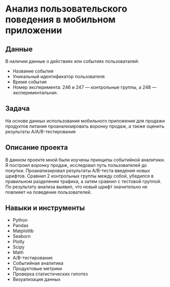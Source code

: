 # Анализ пользовательского поведения в мобильном приложении

## Данные
В наличии данные о действиях или событиях пользоваталей:
- Название события
- Уникальный идентификатор пользователя
- Время события
- Номер эксперимента: 246 и 247 — контрольные группы, а 248 — экспериментальная.
  

## Задача
На основе данных использования мобильного приложения для продажи продуктов питания проанализировать воронку продаж, а также оценить результаты A/A/B-тестирования 


## Описание проекта
В данном проекте мной были изучены принципы событийной аналитики. Я построил воронку продаж, исследовал путь пользователей до покупки. Проанализировал
результаты A/B-теста введения новых шрифтов. Сравнил 2 контрольных группы между собой, убедился в правильном разделении трафика, а затем сравнил с тестовой группой. По результату анализа выявил, что новый шрифт значительно не повлияет на поведение пользователей.


## Навыки и инструменты
- Python
- Pandas
- Matplotlib
- Seaborn
- Plotly
- Scipy
- Math
- A/B-тестирование
- Событийная аналитика
- Продуктовые метрики
- Проверка статистических гипотез
- Визуализация данных
